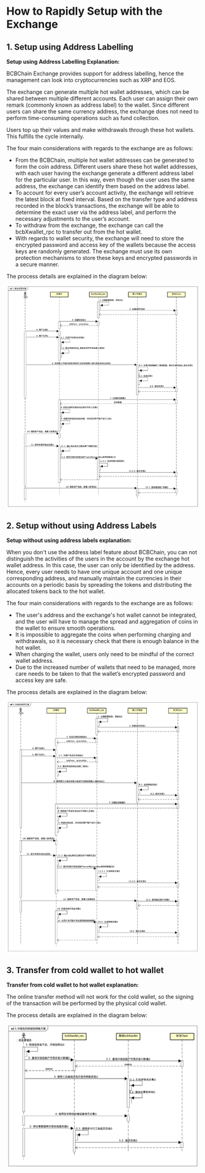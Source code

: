 # How to Rapidly Setup with the Exchange

## 1. Setup using Address Labelling

**Setup using Address Labelling Explanation:**

​BCBChain Exchange provides support for address labelling, hence the management can look into cryptocurrencies such as XRP and EOS.

​The exchange can generate multiple hot wallet addresses, which can be shared between multiple different accounts. Each user can assign their own remark (commonly known as address label) to the wallet. Since different users can share the same currency address, the exchange does not need to perform time-consuming operations such as fund collection.

​Users top up their values and make withdrawals through these hot wallets. This fulfills the cycle internally.

The four main considerations with regards to the exchange are as follows:

- From the BCBChain, multiple hot wallet addresses can be generated to form the coin address. Different users share these hot wallet addresses, with each user having the exchange generate a different address label for the particular user. In this way, even though the user uses the same address, the exchange can identify them based on the address label.
- To account for every user’s account activity, the exchange will retrieve the latest block at fixed interval. Based on the transfer type and address recorded in the block’s transactions, the exchange will be able to determine the exact user via the address label, and perform the necessary adjustments to the user’s account.
- To withdraw from the exchange, the exchange can call the bcbXwallet_rpc to transfer out from the hot wallet.
- With regards to wallet security, the exchange will need to store the encrypted password and access key of the wallets because the access keys are randomly generated. The exchange must use its own protection mechanisms to store these keys and encrypted passwords in a secure manner.

The process details are explained in the diagram below:

![Address Label Scheme](./p10/1.AddressLabelScheme.png)

## 2. Setup without using Address Labels

**Setup without using address labels explanation:**

When you don't use the address label feature about BCBChain, you can not distinguish the activities of the users in the account by the exchange hot wallet address. In this case, the user can only be identified by the address. Hence, every user needs to have one unique account and one unique corresponding address, and manually maintain the currencies in their accounts on a periodic basis by spreading the tokens and distributing the allocated tokens back to the hot wallet.

The four main considerations with regards to the exchange are as follows:

- The user's address and the exchange's hot wallet cannot be integrated, and the user will have to manage the spread and aggregation of coins in the wallet to ensure smooth operations.
- It is impossible to aggregate the coins when performing charging and withdrawals, so it is necessary check that there is enough balance in the hot wallet.
- When charging the wallet, users only need to be mindful of the correct wallet address.
- Due to the increased number of wallets that need to be managed, more care needs to be taken to that the wallet’s encrypted password and access key are safe.

The process details are explained in the diagram below:

![No Address Label Scheme](./p10/2.NoAddressLabelScheme.png.png)

## 3. Transfer from cold wallet to hot wallet

**Transfer from cold wallet to hot wallet explanation:**

​The online transfer method will not work for the cold wallet, so the signing of the transaction will be performed by the physical cold wallet.

The process details are explained in the diagram below:

![Scheme Of Transfering From ColdWallet To HotWallet](./p10/3.SchemeOfTransferingFromColdWalletToHotWallet.png)
